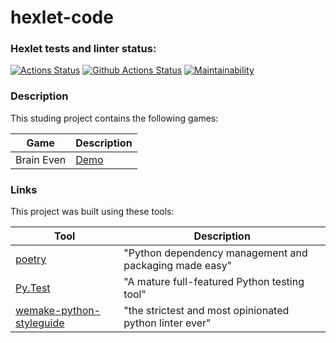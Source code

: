 # hexlet-code

### Hexlet tests and linter status:
[![Actions Status](https://github.com/EugeneY1984/python-project-lvl1/workflows/hexlet-check/badge.svg)](https://github.com/EugeneY1984/python-project-lvl1/actions)
[![Github Actions Status](https://github.com/EugeneY1984/python-project-lvl1/workflows/Python%20CI/badge.svg)](https://github.com/EugeneY1984/python-project-lvl1/actions)
[![Maintainability](https://api.codeclimate.com/v1/badges/a99a88d28ad37a79dbf6/maintainability)](https://codeclimate.com/github/codeclimate/codeclimate/maintainability)

### Description

This studing project contains the following games:

| Game          | Description                                               |
|---------------|-----------------------------------------------------------|
| Brain Even    | [Demo](https://asciinema.org/a/Wc67gazIVOMF5IDUqWgMbOFZ9) |

### Links

This project was built using these tools:

| Tool                                                                        | Description                                             |
|-----------------------------------------------------------------------------|---------------------------------------------------------|
| [poetry](https://poetry.eustace.io/)                                        | "Python dependency management and packaging made easy"  |
| [Py.Test](https://pytest.org)                                               | "A mature full-featured Python testing tool"            |
| [wemake-python-styleguide](https://wemake-python-stylegui.de)               | "the strictest and most opinionated python linter ever" |
